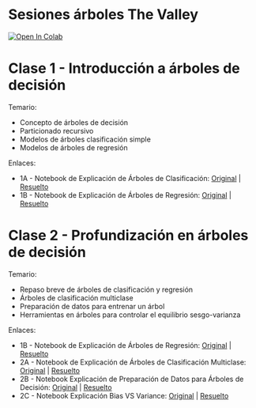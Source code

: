 # Sesiones árboles The Valley

[![Open In Colab](https://colab.research.google.com/assets/colab-badge.svg)](https://colab.research.google.com/github/astrojuanlu/the-valley-mds-arboles/)

# Clase 1 - Introducción a árboles de decisión

Temario:
- Concepto de árboles de decisión
- Particionado recursivo
- Modelos de árboles clasificación simple
- Modelos de árboles de regresión

Enlaces:
- 1A - Notebook de Explicación de Árboles de Clasificación: [Original](https://colab.research.google.com/github/astrojuanlu/the-valley-mds-arboles/blob/main/notebooks/01_A_%C3%81rboles_Decisi%C3%B3n_Clasificaci%C3%B3n.ipynb) | [Resuelto](https://colab.research.google.com/github/astrojuanlu/the-valley-mds-arboles/blob/main/notebooks/01_A_%C3%81rboles_Decisi%C3%B3n_Clasificaci%C3%B3n_Resuelto.ipynb)
- 1B - Notebook de Explicación de Árboles de Regresión: [Original](https://colab.research.google.com/github/astrojuanlu/the-valley-mds-arboles/blob/main/notebooks/01_B_%C3%81rboles_Decisi%C3%B3n_Regresi%C3%B3n.ipynb) | [Resuelto](https://colab.research.google.com/github/astrojuanlu/the-valley-mds-arboles/blob/main/notebooks/01_B_%C3%81rboles_Decisi%C3%B3n_Regresi%C3%B3n_Resuelto.ipynb)

# Clase 2 - Profundización en árboles de decisión

Temario:
- Repaso breve de árboles de clasificación y regresión
- Árboles de clasificación multiclase
- Preparación de datos para entrenar un árbol
- Herramientas en árboles para controlar el equilibrio sesgo-varianza

Enlaces:
- 1B - Notebook de Explicación de Árboles de Regresión: [Original](https://colab.research.google.com/github/astrojuanlu/the-valley-mds-arboles/blob/main/notebooks/01_B_%C3%81rboles_Decisi%C3%B3n_Regresi%C3%B3n.ipynb) | [Resuelto](https://colab.research.google.com/github/astrojuanlu/the-valley-mds-arboles/blob/main/notebooks/01_B_%C3%81rboles_Decisi%C3%B3n_Regresi%C3%B3n_Resuelto.ipynb)
- 2A - Notebook de Explicación de Árboles de Clasificación Multiclase: [Original](https://colab.research.google.com/github/astrojuanlu/the-valley-mds-arboles/blob/main/notebooks/02_A_%C3%81rboles_Clasificaci%C3%B3n_M%C3%BAltiple.ipynb) | [Resuelto](https://colab.research.google.com/github/astrojuanlu/the-valley-mds-arboles/blob/main/notebooks/02_A_%C3%81rboles_Clasificaci%C3%B3n_M%C3%BAltiple_Resuelto.ipynb)
- 2B - Notebook Explicación de Preparación de Datos para Árboles de Decisión: [Original](https://colab.research.google.com/github/astrojuanlu/the-valley-mds-arboles/blob/main/notebooks/02_B_Preparando_Datos_para_%C3%81rboles_de_Decisi%C3%B3n.ipynb) | [Resuelto](https://colab.research.google.com/github/astrojuanlu/the-valley-mds-arboles/blob/main/notebooks/02_B_Preparando_Datos_para_%C3%81rboles_de_Decisi%C3%B3n_Resuelto.ipynb)
- 2C - Notebook Explicación Bias VS Variance: [Original](https://colab.research.google.com/github/astrojuanlu/the-valley-mds-arboles/blob/main/notebooks/02_C_%C3%81rboles_Decisi%C3%B3n_sin_Overfitting.ipynb) | [Resuelto](https://colab.research.google.com/github/astrojuanlu/the-valley-mds-arboles/blob/main/notebooks/02_C_%C3%81rboles_Decisi%C3%B3n_sin_Overfitting_Resuelto.ipynb)
